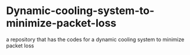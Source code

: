 # Dynamic-cooling-system-to-minimize-packet-loss
a repository that has the codes for a dynamic cooling system to minimize packet loss
